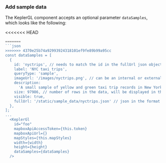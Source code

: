 ### Add sample data

The KeplerGL component accepts an optional parameter `dataSamples`, which looks like the following:

<<<<<<< HEAD
```js
=======
```json
>>>>>>> 4370e25b74a92993924318101ef9fe89b99a95cc
const dataSamples = [
  {
    id: 'nyctrips', // needs to match the id in the fullUrl json object
    label: 'NYC taxi trips',
    queryType: 'sample',
    imageUrl: '/images/nyctrips.png', // can be an internal or external reference
    description:
      'A small sample of yellow and green taxi trip records in New York City.',
    size: 97986, // number of rows in the data, will be displayed in the UI
    visible: true,
    fullUrl: '/static/sample_data/nyctrips.json' // json in the format provided by in the kepler.gl UI going to Share >> Export Map >> as json
  },
];
...
  <KeplerGl
    id="foo"
    mapboxApiAccessToken={this.token}
    mapboxApiUrl={}
    mapStyles={this.mapStyles}
    width={width}
    height={height}
    dataSamples={dataSamples}
  />
```
